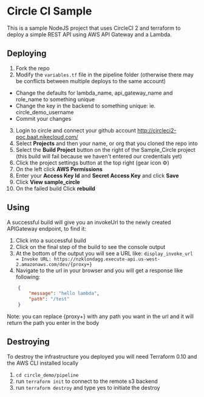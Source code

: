 # Circle CI Sample

This is a sample NodeJS project that uses CircleCI 2 and terraform to deploy a simple REST API using AWS API Gateway and a Lambda.

## Deploying

1. Fork the repo
2. Modify the `variables.tf` file in the pipeline folder (otherwise there may be conflicts between multiple deploys to the same account)
  - Change the defaults for lambda_name, api_gateway_name and role_name to something unique
  - Change the key in the backend to something unique: ie. circle_demo_username 
  - Commit your changes
3. Login to circle and connect your github account http://circleci2-poc.baat.nikecloud.com/
4. Select **Projects** and then your name, or org that you cloned the repo into
5. Select the **Build Project** button on the right of the Sample_Circle project (this build will fail because we haven't entered our credentials yet)
6. Click the project settings button at the top right (gear icon :gear:)
7. On the left click **AWS Permissions**
8. Enter your **Access Key Id** and **Secret Access Key** and click **Save**
9. Click **View sample_circle**
10. On the failed build Click **rebuild**


## Using
A successful build will give you an invokeUrl to the newly created APIGateway endpoint, to find it:

1. Click into a successful build
2. Click on the final step of the build to see the console output
3. At the bottom of the output you will see a URL like: `display_invoke_url = Invoke URL: https://nzklondagg.execute-api.us-west-2.amazonaws.com/dev/{proxy+}`
4. Navigate to the url in your browser and you will get a response like following:
```json
    {
        "message": "hello lambda",
        "path": "/test"
    }
```

Note: you can replace {proxy+} with any path you want in the url and it will return the path you enter in the body


## Destroying
To destroy the infrastructure you deployed you will need Terraform 0.10 and the AWS CLI installed locally

1. `cd circle_demo/pipeline`
2. run `terraform init` to connect to the remote s3 backend
3. run `terraform destroy` and type yes to initiate the destroy
